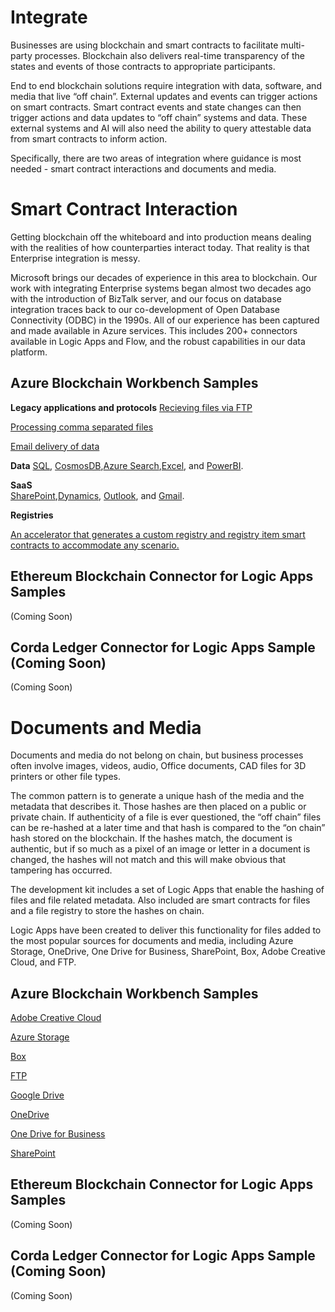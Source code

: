 Integrate
==========
Businesses are using blockchain and smart contracts to facilitate multi-party processes. Blockchain also delivers real-time transparency of the states and events of those contracts to appropriate participants.

End to end blockchain solutions require integration with data, software, and media that live “off chain”. External updates and events can trigger actions on smart contracts. Smart contract events and state changes can then trigger actions and data updates to “off chain” systems and data. These external systems and AI will also need the ability to query attestable data from smart contracts to inform action.

Specifically, there are two areas of integration where guidance is most needed - smart contract interactions and documents and media.

Smart Contract Interaction
==========================
Getting blockchain off the whiteboard and into production means dealing with the realities of how counterparties interact today. That reality is that Enterprise integration is messy.

Microsoft brings our decades of experience in this area to blockchain. Our work with integrating Enterprise systems began almost two decades ago with the introduction of BizTalk server, and our focus on database integration traces back to our co-development of Open Database Connectivity (ODBC) in the 1990s. All of our experience has been captured and made available in Azure services. This includes 200+ connectors available in Logic Apps and Flow, and the robust capabilities in our data platform.

Azure Blockchain Workbench Samples
----------------------------------

__Legacy applications and protocols__ 
[Recieving files via FTP](https://github.com/Azure-Samples/blockchain/tree/master/blockchain-development-kit/integrate/ftp/inbound/blockchain-workbench)

[Processing comma separated files](https://github.com/Azure-Samples/blockchain/blob/master/blockchain-development-kit/integrate/files/csv/blockchain-workbench/README.md)

[Email delivery of data]()

__Data__ 
[SQL](https://docs.microsoft.com/en-us/azure/blockchain/workbench/data-sql-management-studio),
[CosmosDB](https://github.com/Azure-Samples/blockchain/tree/master/blockchain-development-kit/integrate/data/cosmosdb/blockchain-workbench),[Azure Search](https://github.com/Azure-Samples/blockchain/tree/master/blockchain-development-kit/integrate/data/azure-search/blockchain-workbench),[Excel](https://github.com/Azure-Samples/blockchain/tree/master/blockchain-development-kit/integrate/data/excel/blockchain-workbench), and [PowerBI](https://github.com/Azure-Samples/blockchain/tree/master/blockchain-development-kit/integrate/data/powerbi/blockchain-workbench).

__SaaS__  
[SharePoint](https://github.com/Azure-Samples/blockchain/blob/master/blockchain-development-kit/accelerators/attestable-documents-and-media/blockchain-workbench/sharepoint/README.md),[Dynamics](https://github.com/Azure-Samples/blockchain/tree/master/blockchain-development-kit/integrate/saas/dynamics/cds), [Outlook](https://github.com/Azure-Samples/blockchain/tree/master/blockchain-development-kit/integrate/saas/outlook/send/blockchain-workbench), and [Gmail](https://github.com/Azure-Samples/blockchain/blob/master/blockchain-development-kit/integrate/saas/gmail/send/blockchain-workbench/README.md).

__Registries__ 

[An accelerator that generates a custom registry and registry item smart contracts to accommodate any scenario.](https://github.com/Azure-Samples/blockchain/tree/master/blockchain-development-kit/accelerators/registry-generator)

Ethereum Blockchain Connector for Logic Apps Samples
-----------------------------------------------------
(Coming Soon)

Corda Ledger Connector for Logic Apps Sample (Coming Soon)
-----------------------------------------------------------
(Coming Soon)

Documents and Media
===================
Documents and media do not belong on chain, but business processes often involve images, videos, audio, Office documents, CAD files for 3D printers or other file types.

The common pattern is to generate a unique hash of the media and the metadata that describes it. Those hashes are then placed on a public or private chain. If authenticity of a file is ever questioned, the “off chain” files can be re-hashed at a later time and that hash is compared to the “on chain” hash stored on the blockchain. If the hashes match, the document is authentic, but if so much as a pixel of an image or letter in a document is changed, the hashes will not match and this will make obvious that tampering has occurred.

The development kit includes a set of Logic Apps that enable the hashing of files and file related metadata. Also included are smart contracts for files and a file registry to store the hashes on chain.

Logic Apps have been created to deliver this functionality for files added to the most popular sources for documents and media, including Azure Storage, OneDrive, One Drive for Business, SharePoint, Box, Adobe Creative Cloud, and FTP.

Azure Blockchain Workbench Samples
----------------------------------
[Adobe Creative Cloud](https://github.com/Azure-Samples/blockchain/blob/master/blockchain-development-kit/accelerators/attestable-documents-and-media/blockchain-workbench/AdobeCreativeCloud/README.md)

[Azure Storage](https://github.com/Azure-Samples/blockchain/tree/master/blockchain-development-kit/accelerators/attestable-documents-and-media/blockchain-workbench/azure-blob-storage)

[Box](https://github.com/Azure-Samples/blockchain/tree/master/blockchain-development-kit/accelerators/attestable-documents-and-media/blockchain-workbench/box)

[FTP](https://github.com/Azure-Samples/blockchain/tree/master/blockchain-development-kit/accelerators/attestable-documents-and-media/blockchain-workbench/ftp)

[Google Drive](https://github.com/Azure-Samples/blockchain/blob/master/blockchain-development-kit/accelerators/attestable-documents-and-media/blockchain-workbench/google/README.md)

[OneDrive](https://github.com/Azure-Samples/blockchain/blob/master/blockchain-development-kit/accelerators/attestable-documents-and-media/blockchain-workbench/onedrive/README.md)

[One Drive for Business](https://github.com/Azure-Samples/blockchain/blob/master/blockchain-development-kit/accelerators/attestable-documents-and-media/blockchain-workbench/onedrive-for-business/README.md)

[SharePoint](https://github.com/Azure-Samples/blockchain/tree/master/blockchain-development-kit/accelerators/attestable-documents-and-media/blockchain-workbench/sharepoint)

Ethereum Blockchain Connector for Logic Apps Samples
-----------------------------------------------------
(Coming Soon)

Corda Ledger Connector for Logic Apps Sample (Coming Soon)
-----------------------------------------------------------
(Coming Soon)
